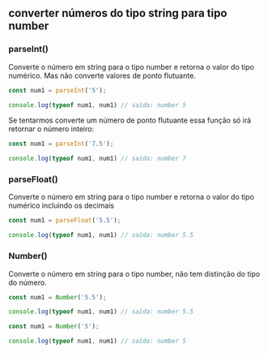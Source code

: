 ## converter números do tipo string para tipo number

### parseInt()

Converte o número em string para o tipo number e retorna o valor do tipo numérico. Mas não converte valores de ponto flutuante.

```js
const num1 = parseInt('5');

console.log(typeof num1, num1) // saída: number 5
```

Se tentarmos converte um número de ponto flutuante essa função só irá retornar o número inteiro:

```js
const num1 = parseInt('7.5');

console.log(typeof num1, num1) // saída: number 7
```

### parseFloat()

Converte o número em string para o tipo number e retorna o valor do tipo numérico incluindo os decimais

```js
const num1 = parseFloat('5.5');

console.log(typeof num1, num1) // saída: number 5.5
```

### Number()
Converte o número em string para o tipo number, não tem distinção do tipo do número.

```js
const num1 = Number('5.5');

console.log(typeof num1, num1) // saída: number 5.5
```

```js
const num1 = Number('5');

console.log(typeof num1, num1) // saída: number 5
```

